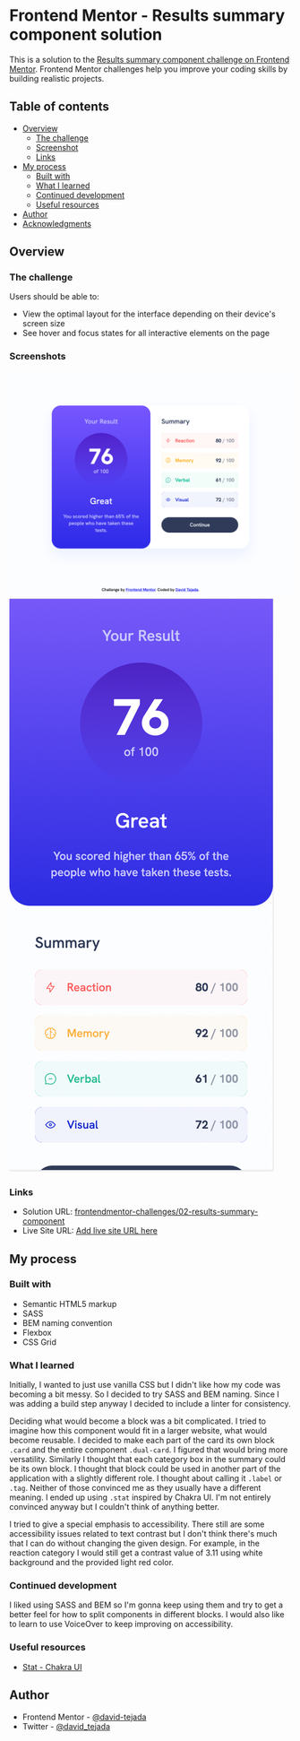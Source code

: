 # Frontend Mentor - Results summary component solution

This is a solution to the [Results summary component challenge on Frontend Mentor](https://www.frontendmentor.io/challenges/results-summary-component-CE_K6s0maV). Frontend Mentor challenges help you improve your coding skills by building realistic projects.

## Table of contents

- [Overview](#overview)
  - [The challenge](#the-challenge)
  - [Screenshot](#screenshot)
  - [Links](#links)
- [My process](#my-process)
  - [Built with](#built-with)
  - [What I learned](#what-i-learned)
  - [Continued development](#continued-development)
  - [Useful resources](#useful-resources)
- [Author](#author)
- [Acknowledgments](#acknowledgments)

## Overview

### The challenge

Users should be able to:

- View the optimal layout for the interface depending on their device's screen size
- See hover and focus states for all interactive elements on the page

### Screenshots

![Desktop screenshot](screenshots/desktop.png)
![Mobile screenshot](screenshots/mobile.png)

### Links

- Solution URL: [frontendmentor-challenges/02-results-summary-component](https://github.com/david-tejada/frontendmentor-challenges/tree/main/02-results-summary-component)
- Live Site URL: [Add live site URL here](https://your-live-site-url.com)

## My process

### Built with

- Semantic HTML5 markup
- SASS
- BEM naming convention
- Flexbox
- CSS Grid

### What I learned

Initially, I wanted to just use vanilla CSS but I didn't like how my code was becoming a bit messy. So I decided to try SASS and BEM naming. Since I was adding a build step anyway I decided to include a linter for consistency.

Deciding what would become a block was a bit complicated. I tried to imagine how this component would fit in a larger website, what would become reusable. I decided to make each part of the card its own block `.card` and the entire component `.dual-card`. I figured that would bring more versatility. Similarly I thought that each category box in the summary could be its own block. I thought that block could be used in another part of the application with a slightly different role. I thought about calling it `.label` or `.tag`. Neither of those convinced me as they usually have a different meaning. I ended up using `.stat` inspired by Chakra UI. I'm not entirely convinced anyway but I couldn't think of anything better.

I tried to give a special emphasis to accessibility. There still are some accessibility issues related to text contrast but I don't think there's much that I can do without changing the given design. For example, in the reaction category I would still get a contrast value of 3.11 using white background and the provided light red color.

### Continued development

I liked using SASS and BEM so I'm gonna keep using them and try to get a better feel for how to split components in different blocks. I would also like to learn to use VoiceOver to keep improving on accessibility.

### Useful resources

- [Stat - Chakra UI](https://chakra-ui.com/docs/components/stat)

## Author

- Frontend Mentor - [@david-tejada](https://www.frontendmentor.io/profile/david-tejada)
- Twitter - [@david_tejada](https://www.twitter.com/david_tejada)
